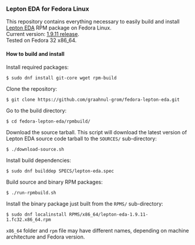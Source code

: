 ### Lepton EDA for Fedora Linux

This repository contains everything necessary to easily build and install
<br />
[Lepton EDA](https://github.com/lepton-eda/lepton-eda) RPM package on Fedora Linux.<br />
Current version: [1.9.11 release](https://github.com/lepton-eda/lepton-eda/releases/tag/1.9.11-20200604).
<br />
Tested on Fedora 32 x86_64.<br />

#### How to build and install

Install required packages:
```
$ sudo dnf install git-core wget rpm-build
```

Clone the repository:
```
$ git clone https://github.com/graahnul-grom/fedora-lepton-eda.git
```

Go to the build directory:
```
$ cd fedora-lepton-eda/rpmbuild/
```

Download the source tarball. This script will download the latest
version of Lepton EDA source code tarball to the `SOURCES/` sub-directory:
```
$ ./download-source.sh
```

Install build dependencies:
```
$ sudo dnf builddep SPECS/lepton-eda.spec
```

Build source and binary RPM packages:
```
$ ./run-rpmbuild.sh
```

Install the binary package just built from the `RPMS/` sub-directory:
```
$ sudo dnf localinstall RPMS/x86_64/lepton-eda-1.9.11-1.fc32.x86_64.rpm
```
`x86_64` folder and `rpm` file may have different names,
depending on machine architecture and Fedora version.

